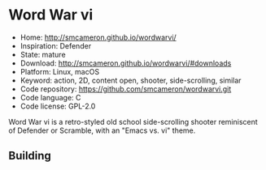 # Word War vi

- Home: http://smcameron.github.io/wordwarvi/
- Inspiration: Defender
- State: mature
- Download: http://smcameron.github.io/wordwarvi/#downloads
- Platform: Linux, macOS
- Keyword: action, 2D, content open, shooter, side-scrolling, similar
- Code repository: https://github.com/smcameron/wordwarvi.git
- Code language: C
- Code license: GPL-2.0

Word War vi is a retro-styled old school side-scrolling shooter reminiscent of Defender or Scramble, with an "Emacs vs. vi" theme.

## Building
